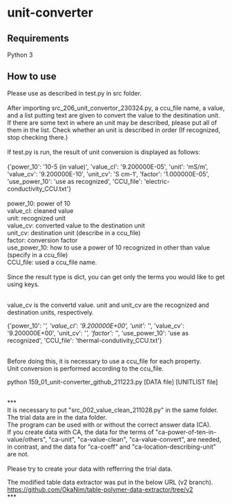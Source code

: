 # unit-converter


## Requirements
Python 3


## How to use
Please use as described in test.py in src folder.<br>
<br>
After importing src_206_unit_convertor_230324.py, a ccu_file name, a value, and a list putting text are given to convert the value to the desitination unit. If there are some text in where an unit may be described, please put all of them in the list. Check whether an unit is described in order (If recognized, stop checking there.)
<br>
<br>
If test.py is run, the result of unit conversion is displayed as follows:<br>
<br>
{'power_10': '10-5 (in value)', 'value_cl': '9.200000E-05', 'unit': 'mS/m', 'value_cv': '9.200000E-10', 'unit_cv': 'S cm-1', 'factor': '1.000000E-05', 'use_power_10': 'use as recognized', 'CCU_file': 'electric-conductivity_CCU.txt'}<br>
<br>
power_10: power of 10<br>
value_cl: cleaned value<br>
unit: recognized unit<br>
value_cv: converted value to the destination unit<br>
unit_cv: destination unit (describe in a ccu_file)<br>
factor: conversion factor<br>
use_power_10: how to use a power of 10 recognized in other than value (specify in a ccu_file)<br>
CCU_file: used a ccu_file name.<br>
<br>
Since the result type is dict, you can get only the terms you would like to get using keys.


<br>
value_cv is the convertd value. unit and unit_cv are the recognized and destination units, respectively.  


{'power_10': '_', 'value_cl': '9.200000E+00', 'unit': '_', 'value_cv': '9.200000E+00', 'unit_cv': '_', 'factor': '_', 'use_power_10': 'use as recognized', 'CCU_file': 'thermal-condutivity_CCU.txt'}
<br>
<br>





Before doing this, it is necessary to use a ccu_file for each property.  
Unit conversion is performed according to the ccu_file.

python 159_01_unit-converter_github_211223.py [DATA file] [UNITLIST file]<br>
<br>

***<br>
It is necessary to put "src_002_value_clean_211028.py" in the same folder.<br>
The trial data are in the data folder.<br>
The program can be used with or without the correct answer data (CA).<br>
If you create data with CA, the data for the terms of "ca-power-of-ten-in-value/others", "ca-unit", "ca-value-clean", "ca-value-convert", are needed, in contrast, and the data for "ca-coeff" and "ca-location-describing-unit" are not.<br>	
Please try to create your data with refferring the trial data.<br>

The modified table data extractor was put in the below URL (v2 branch).<br>
https://github.com/OkaNim/table-polymer-data-extractor/tree/v2<br>
***<br>

